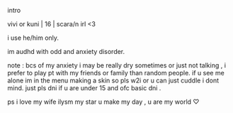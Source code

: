 intro 

vivi or kuni | 16 | scara/n irl <3

i use he/him only.

im audhd with odd and anxiety disorder. 

note : bcs of my anxiety i may be really dry sometimes or just not talking , i prefer to play pt with my friends or family than random people.
if u see me alone im in the menu making a skin so pls w2i or u can just cuddle i dont mind. just pls dni if u are under 15 and ofc basic dni .

ps i love my wife ilysm my star u make my day , u are my world ♡




